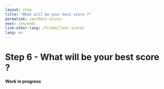 ```yaml
---
layout: step
title: "What will be your best score ?"
permalink: /en/best-score/
next: /en/end/
link-other-lang: /fr/meilleur-score/
lang: en
---
```


# Step 6 - What will be your best score ?

**Work in progress**
